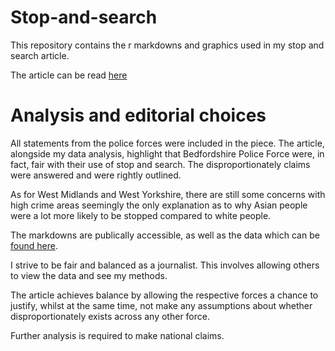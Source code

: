 # Stop-and-search

This repository contains the r markdowns and graphics used in my stop and search article.

The article can be read [here](https://gwilloughby99.github.io/2020-01-21-stopandsearch-analysis/)

# Analysis and editorial choices

All statements from the police forces were included in the piece. The article, alongside my data analysis, highlight that Bedfordshire Police Force were, in fact, fair with their use of stop and search. The disproportionately claims were answered and were rightly outlined. 

As for West Midlands and West Yorkshire, there are still some concerns with high crime areas seemingly the only explanation as to why Asian people were a lot more likely to be stopped compared to white people.

The markdowns are publically accessible, as well as the data which can be [found here](https://data.police.uk/data/).

I strive to be fair and balanced as a journalist. This involves allowing others to view the data and see my methods. 

The article achieves balance by allowing the respective forces a chance to justify, whilst at the same time, not make any assumptions about whether disproportionately exists across any other force.

Further analysis is required to make national claims.
